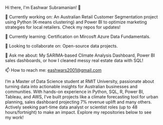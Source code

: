 Hi there, I'm Eashwar Subramanian! 👋

🔭 Currently working on: An Australian Retail Customer Segmentation project using Python (K-means clustering) and Power BI to optimize marketing strategies for local retailers. Check my repos for updates!

🌱 Currently learning: Certification on Mircosft Azure Data Fundamentals.

👯 Looking to collaborate on: Open-source data projects.

💬 Ask me about: My SARIMA-based Climate Analysis Dashboard, Power BI sales dashboards, or how I cleaned messy real estate data with SQL!

📫 How to reach me: eashwars2001@gmail.com

I’m a Master of Data Science student at RMIT University, passionate about turning data into actionable insights for Australian businesses and communities. With hands-on experience in Python, SQL, R, Power BI, Tableau, and AWS, I’ve built projects like a climate forecasting tool for urban planning, sales dashboard projecting 7% revenue uplift and many others. Actively seeking part-time data analyst or scientist roles (up to 48 hours/fortnight) to make an impact. Explore my repositories below to see my work!
